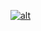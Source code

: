 [![alt](https://codenvy-dev.com/factory/resources/factory-white.png)](https://codenvy-dev.com/factory?v=1.0&pname=untitled&wname=vitaly.parfonov&vcs=git&vcsurl=http%3A%2F%2Fcodenvy-dev.com%2Fgit%2Fa9%2Fbb%2F06%2Fworkspacentjpdqvbulgib3n3%2Funtitled&idcommit=7ca2f18e4dbd3afc60448514010ebdd97a75ceb2&action=openproject&ptype=Android)
